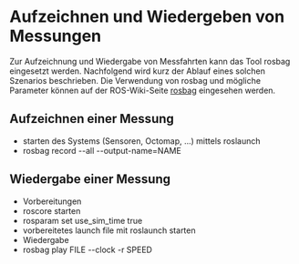 # Aufzeichnen und Wiedergeben von Messungen

Zur Aufzeichnung und Wiedergabe von Messfahrten kann das Tool rosbag eingesetzt werden. Nachfolgend wird kurz der Ablauf eines solchen Szenarios beschrieben. Die Verwendung von rosbag und mögliche Parameter können auf der ROS-Wiki-Seite [rosbag](http://wiki.ros.org/rosbag) eingesehen werden.

## Aufzeichnen einer Messung

* starten des Systems (Sensoren, Octomap, ...) mittels roslaunch
* rosbag record --all --output-name=NAME

## Wiedergabe einer Messung

* Vorbereitungen
 * roscore starten
 * rosparam set use_sim_time true
 * vorbereitetes launch file mit roslaunch starten
* Wiedergabe
 * rosbag play FILE --clock -r SPEED
